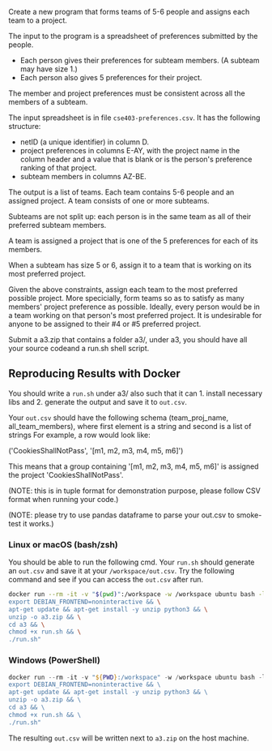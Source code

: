 Create a new program that forms teams of 5-6 people and assigns each team to a project.

The input to the program is a spreadsheet of preferences submitted by the people.
 * Each person gives their preferences for subteam members.  (A subteam may have size 1.)
 * Each person also gives 5 preferences for their project.

The member and project preferences must be consistent across all the members of a subteam.

The input spreadsheet is in file `cse403-preferences.csv`.  It has the following structure:
 * netID (a unique identifier) in column D.
 * project preferences in columns E-AY, with the project name in the column header and a value that is blank or is the person's preference ranking of that project.
 * subteam members in columns AZ-BE.

The output is a list of teams.  Each team contains 5-6 people and an assigned project.
A team consists of one or more subteams.

Subteams are not split up:  each person is in the same team as all of their preferred subteam members.

A team is assigned a project that is one of the 5 preferences for each of its members.

When a subteam has size 5 or 6, assign it to a team that is working on its most preferred project.

Given the above constraints, assign each team to the most preferred possible project.  More specicially, form teams so as to satisfy as many members' project preference as possible.
Ideally, every person would be in a team working on that person's most preferred project.
It is undesirable for anyone to be assigned to their #4 or #5 preferred project.

Submit a a3.zip that contains a folder a3/, under a3, you should have all your source codeand a run.sh shell script.

## Reproducing Results with Docker

You should write a `run.sh` under a3/ also such that it can 1. install necessary libs and 2. generate the output and save it to `out.csv`.

Your `out.csv` should have the following schema (team_proj_name, all_team_members), where first element is a string and second is a list of strings
For example, a row would look like:

('CookiesShallNotPass', '[m1, m2, m3, m4, m5, m6]')

This means that a group containing '[m1, m2, m3, m4, m5, m6]' is assigned the project 'CookiesShallNotPass'. 

(NOTE: this is in tuple format for demonstration purpose, please follow CSV format when running your code.)

(NOTE: please try to use pandas dataframe to parse your out.csv to smoke-test it works.)

### Linux or macOS (bash/zsh)

You should be able to run the following cmd.
Your `run.sh` should generate an `out.csv` and save it at your `/workspace/out.csv`.
Try the following command and see if you can access the `out.csv` after run.

```bash
docker run --rm -it -v "$(pwd)":/workspace -w /workspace ubuntu bash -lc "\
export DEBIAN_FRONTEND=noninteractive && \
apt-get update && apt-get install -y unzip python3 && \
unzip -o a3.zip && \
cd a3 && \
chmod +x run.sh && \
./run.sh"
```

### Windows (PowerShell)

```powershell
docker run --rm -it -v "${PWD}:/workspace" -w /workspace ubuntu bash -lc "\
export DEBIAN_FRONTEND=noninteractive && \
apt-get update && apt-get install -y unzip python3 && \
unzip -o a3.zip && \
cd a3 && \
chmod +x run.sh && \
./run.sh"
```

The resulting `out.csv` will be written next to `a3.zip` on the host machine.
